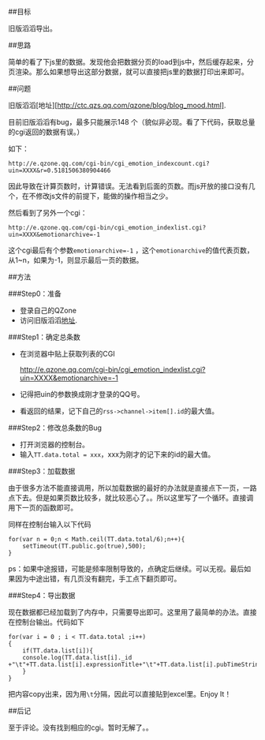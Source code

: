 ##目标

旧版滔滔导出。

##思路

简单的看了下js里的数据。发现他会把数据分页的load到js中，然后缓存起来，分页渲染。那么如果想导出这部分数据，就可以直接把js里的数据打印出来即可。

##问题

旧版滔滔[地址][http://ctc.qzs.qq.com/qzone/blog/blog_mood.html].

目前旧版滔滔有bug，最多只能展示148 个（貌似非必现。看了下代码，获取总量的cgi返回的数据有误。）

如下：

    http://e.qzone.qq.com/cgi-bin/cgi_emotion_indexcount.cgi?uin=XXXX&r=0.5181506380904466

因此导致在计算页数时，计算错误。无法看到后面的页数。而js开放的接口没有几个，在不修改js文件的前提下，能做的操作相当之少。

然后看到了另外一个cgi：

    http://e.qzone.qq.com/cgi-bin/cgi_emotion_indexlist.cgi?uin=XXXX&emotionarchive=-1

这个cgi最后有个参数`emotionarchive=-1` ，这个`emotionarchive`的值代表页数，从1~n，如果为-1，则显示最后一页的数据。

##方法

###Step0：准备
- 登录自己的QZone
- 访问旧版滔滔[地址](http://ctc.qzs.qq.com/qzone/blog/blog_mood.html).

###Step1：确定总条数
- 在浏览器中贴上获取列表的CGI

    http://e.qzone.qq.com/cgi-bin/cgi_emotion_indexlist.cgi?uin=XXXX&emotionarchive=-1

- 记得把uin的参数换成刚才登录的QQ号。
- 看返回的结果，记下自己的`rss->channel->item[].id`的最大值。

###Step2：修改总条数的Bug
- 打开浏览器的控制台。
- 输入`TT.data.total = xxx`，xxx为刚才的记下来的id的最大值。

###Step3：加载数据

由于很多方法不能直接调用，所以加载数据的最好的办法就是直接点下一页，一路点下去。但是如果页数比较多，就比较恶心了。。所以这里写了一个循环。直接调用下一页的函数即可。

同样在控制台输入以下代码

    for(var n = 0;n < Math.ceil(TT.data.total/6);n++){
        setTimeout(TT.public.go(true),500);
    }

ps：如果中途报错，可能是频率限制导致的，点确定后继续。可以无视。最后如果因为中途出错，有几页没有翻完，手工点下翻页即可。

###Step4：导出数据

现在数据都已经加载到了内存中，只需要导出即可。这里用了最简单的办法。直接在控制台输出。代码如下

    for(var i = 0 ; i < TT.data.total ;i++)
    {
        if(TT.data.list[i]){
        console.log(TT.data.list[i]._id +"\t"+TT.data.list[i].expressionTitle+"\t"+TT.data.list[i].pubTimeString+"\t"+TT.data.list[i].title.value);
        }
    }

把内容copy出来，因为用`\t`分隔，因此可以直接贴到excel里。Enjoy It！

##后记

至于评论。没有找到相应的cgi。暂时无解了。。


